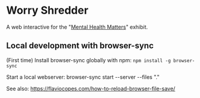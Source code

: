 # Worry Shredder

A web interactive for the "[Mental Health Matters](https://www.smm.org/exhibitrental/mindmatters)" exhibit.

## Local development with browser-sync

(First time) Install browser-sync globally with npm:
`npm install -g browser-sync`

Start a local webserver: 
browser-sync start --server --files "."

See also: https://flaviocopes.com/how-to-reload-browser-file-save/